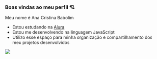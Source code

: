 ### Boas vindas ao meu perfil 💘

Meu nome é Ana Cristina Babolim

- Estou estudando na [Alura](https://www.alura.com.br)
- Estou me desenvolvendo na linguagem JavaScript
- Utilizo esse espaço para minha organização e compartilhamento dos meu projetos desenvolvidos 


![](https://media.tenor.com/_K7fI5WKEEIAAAAd/private.gif)
